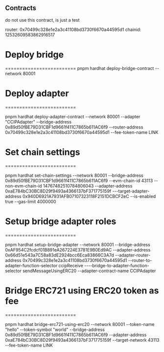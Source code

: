 ## Contracts

do not use this contract, is just a test

router: 0x70499c328e1e2a3c41108bd3730f6670a44595d1
chainid: 12532609583862916517

# Deploy bridge

=========================
pnpm hardhat deploy-bridge-contract --network 80001

# Deploy adapter

=========================

pnpm hardhat deploy-adapter-contract --network 80001 --adapter "CCIPAdapter" --bridge-address 0x89d50fBE79D31CBF1d9661f411C7865b611AC6f9 --router-address 0x70499c328e1e2a3c41108bd3730f6670a44595d1 --fee-token-name LINK

# Set chain settings

=========================

pnpm hardhat set-chain-settings --network 80001 --bridge-address 0x89d50fBE79D31CBF1d9661f411C7865b611AC6f9 --evm-chain-id 43113 --non-evm-chain-id 14767482510784806043 --adapter-address 0xaE784bC30BC8D29f9493a4366137bF371775159f ---target-adapter-address 0x940D6921A7931AFB07107323118F2151DCBCF2eC --is-enabled true --gas-limit 4000000

# Setup bridge adapter roles

=========================

pnpm hardhat setup-bridge-adapter --network 80001 --bridge-address 0xAF954C2fcdcf01B891eA267224E3781E9B0Ed9AC --adapter-address 0x66d51e543a7C58a83dE2924bcc6Eca83866C3A7d --adapter-router-address 0x70499c328e1e2a3c41108bd3730f6670a44595d1 --router-to-adapter-function-selector ccipReceive ----bridge-to-adapter-function-selector sendMessageUsingERC20 --adapter-contract-name CCIPAdapter

# Bridge ERC721 using ERC20 token as fee

=========================

pnpm hardhat bridge-erc721-using-erc20 --network 80001 --token-name "hello" --token-symbol "world" --bridge-address 0x89d50fBE79D31CBF1d9661f411C7865b611AC6f9 --adapter-address 0xaE784bC30BC8D29f9493a4366137bF371775159f --target-network 43113 --fee-token-name LINK
